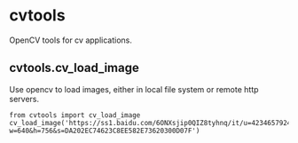 # cvtools

OpenCV tools for cv applications.

## cvtools.cv_load_image 

Use opencv to load images, either in local file system or remote http servers.

```
from cvtools import cv_load_image
cv_load_image('https://ss1.baidu.com/6ONXsjip0QIZ8tyhnq/it/u=4234657924,3898859385&fm=173&app=25&f=JPEG?w=640&h=756&s=DA202EC74623C8EE582E73620300D07F')
```
